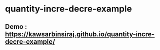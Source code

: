# quantity-incre-decre-example

## Demo : https://kawsarbinsiraj.github.io/quantity-incre-decre-example/
